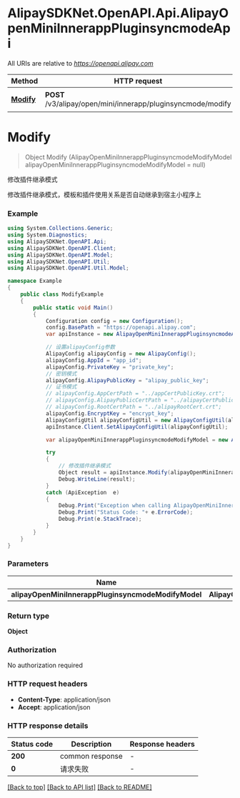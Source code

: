 # AlipaySDKNet.OpenAPI.Api.AlipayOpenMiniInnerappPluginsyncmodeApi

All URIs are relative to *https://openapi.alipay.com*

Method | HTTP request | Description
------------- | ------------- | -------------
[**Modify**](AlipayOpenMiniInnerappPluginsyncmodeApi.md#modify) | **POST** /v3/alipay/open/mini/innerapp/pluginsyncmode/modify | 修改插件继承模式


<a name="modify"></a>
# **Modify**
> Object Modify (AlipayOpenMiniInnerappPluginsyncmodeModifyModel alipayOpenMiniInnerappPluginsyncmodeModifyModel = null)

修改插件继承模式

修改插件继承模式，模板和插件使用关系是否自动继承到宿主小程序上

### Example
```csharp
using System.Collections.Generic;
using System.Diagnostics;
using AlipaySDKNet.OpenAPI.Api;
using AlipaySDKNet.OpenAPI.Client;
using AlipaySDKNet.OpenAPI.Model;
using AlipaySDKNet.OpenAPI.Util;
using AlipaySDKNet.OpenAPI.Util.Model;

namespace Example
{
    public class ModifyExample
    {
        public static void Main()
        {
            Configuration config = new Configuration();
            config.BasePath = "https://openapi.alipay.com";
            var apiInstance = new AlipayOpenMiniInnerappPluginsyncmodeApi(config);

            // 设置alipayConfig参数
            AlipayConfig alipayConfig = new AlipayConfig();
            alipayConfig.AppId = "app_id";
            alipayConfig.PrivateKey = "private_key";
            // 密钥模式
            alipayConfig.AlipayPublicKey = "alipay_public_key";
            // 证书模式
            // alipayConfig.AppCertPath = "../appCertPublicKey.crt";
            // alipayConfig.AlipayPublicCertPath = "../alipayCertPublicKey_RSA2.crt";
            // alipayConfig.RootCertPath = "../alipayRootCert.crt";
            alipayConfig.EncryptKey = "encrypt_key";
            AlipayConfigUtil alipayConfigUtil = new AlipayConfigUtil(alipayConfig);
            apiInstance.Client.SetAlipayConfigUtil(alipayConfigUtil);

            var alipayOpenMiniInnerappPluginsyncmodeModifyModel = new AlipayOpenMiniInnerappPluginsyncmodeModifyModel(); // AlipayOpenMiniInnerappPluginsyncmodeModifyModel |  (optional) 

            try
            {
                // 修改插件继承模式
                Object result = apiInstance.Modify(alipayOpenMiniInnerappPluginsyncmodeModifyModel);
                Debug.WriteLine(result);
            }
            catch (ApiException  e)
            {
                Debug.Print("Exception when calling AlipayOpenMiniInnerappPluginsyncmodeApi.Modify: " + e.Message );
                Debug.Print("Status Code: "+ e.ErrorCode);
                Debug.Print(e.StackTrace);
            }
        }
    }
}
```

### Parameters

Name | Type | Description  | Notes
------------- | ------------- | ------------- | -------------
 **alipayOpenMiniInnerappPluginsyncmodeModifyModel** | **AlipayOpenMiniInnerappPluginsyncmodeModifyModel**|  | [optional] 

### Return type

**Object**

### Authorization

No authorization required

### HTTP request headers

 - **Content-Type**: application/json
 - **Accept**: application/json


### HTTP response details
| Status code | Description | Response headers |
|-------------|-------------|------------------|
| **200** | common response |  -  |
| **0** | 请求失败 |  -  |

[[Back to top]](#) [[Back to API list]](../README.md#documentation-for-api-endpoints) [[Back to README]](../README.md)

